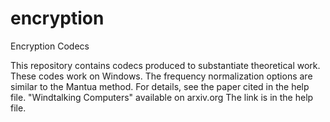 # encryption
Encryption Codecs

This repository contains codecs produced to substantiate theoretical work.  These codes work on Windows.  The frequency normalization options are similar to the Mantua method.  For details, see the paper cited in the help file.  "Windtalking Computers" available on arxiv.org  The link is in the help file.

